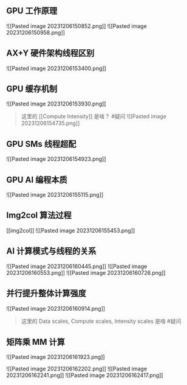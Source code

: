 ## GPU 工作原理
![[Pasted image 20231206150852.png]]
![[Pasted image 20231206150958.png]]
## AX+Y 硬件架构线程区别
![[Pasted image 20231206153400.png]]
## GPU 缓存机制
![[Pasted image 20231206153930.png]]
> 这里的 [[Compute Intensity]] 是啥？ #疑问
![[Pasted image 20231206154735.png]]
## GPU SMs 线程超配
![[Pasted image 20231206154923.png]]
## GPU AI 编程本质
![[Pasted image 20231206155115.png]]
## Img2col 算法过程
[[img2col]]
![[Pasted image 20231206155453.png]]

## AI 计算模式与线程的关系
![[Pasted image 20231206160445.png]]
![[Pasted image 20231206160553.png]]
![[Pasted image 20231206160726.png]]


## 并行提升整体计算强度
![[Pasted image 20231206160914.png]]
> 这里的 Data scales, Compute scales, Intensity scales 是啥 #疑问 
## 矩阵乘 MM 计算
![[Pasted image 20231206161923.png]]


![[Pasted image 20231206162202.png]]
![[Pasted image 20231206162241.png]]
![[Pasted image 20231206162417.png]]




